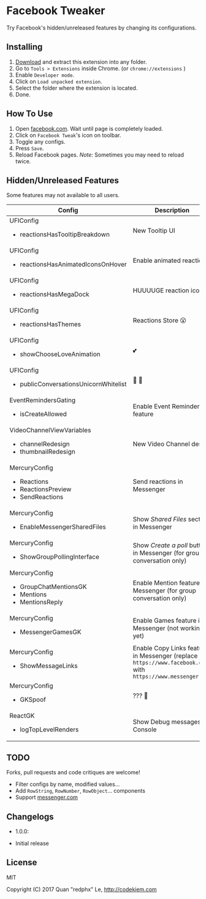 # Facebook Tweaker

Try Facebook's hidden/unreleased features by changing its configurations.

## Installing

1. [Download](https://github.com/redphx/facebook-tweaker/releases) and extract this extension into any folder.
2. Go to `Tools > Extensions` inside Chrome. (or `chrome://extensions` )
3. Enable `Developer mode`.
4. Click on `Load unpacked extension`.
5. Select the folder where the extension is located.
6. Done.

## How To Use

1. Open [facebook.com](https://www.facebook.com). Wait until page is completely loaded.
2. Click on `Facebook Tweak`'s icon on toolbar.
3. Toggle any configs.
4. Press `Save`.
5. Reload Facebook pages. *Note:* Sometimes you may need to reload twice.

## Hidden/Unreleased Features

Some features may not available to all users.

Config | Description | Screenshot
------ | --- | ----------
UFIConfig<br/><ul><li>reactionsHasTooltipBreakdown</li></ul> | New Tooltip UI | ![](https://i.imgur.com/GBBOUcG.png)
UFIConfig<br/><ul><li>reactionsHasAnimatedIconsOnHover</li></ul> | Enable animated reactions | ![](https://i.imgur.com/YCAJIQw.gif)
UFIConfig<br/><ul><li>reactionsHasMegaDock</li></ul> | HUUUUGE reaction icons | ![](https://i.imgur.com/Y5xT79r.png)
UFIConfig<br/><ul><li>reactionsHasThemes</li></ul> | Reactions Store 😮 | ![](https://i.imgur.com/DLYdn0o.png)
UFIConfig<br/><ul><li>showChooseLoveAnimation</li></ul> | 💕 | ![](https://i.imgur.com/kGSo3pr.png)
UFIConfig<br/><ul><li>publicConversationsUnicornWhitelist</li></ul> | 🦄 🤔 | ![](https://i.imgur.com/WW0f2IW.png)
EventRemindersGating<br/><ul><li>isCreateAllowed</li></ul> | Enable Event Reminder feature | ![](https://i.imgur.com/A0DIGYn.png)
VideoChannelViewVariables<br/><ul><li>channelRedesign</li><li>thumbnailRedesign</li></ul> | New Video Channel design | ![](https://i.imgur.com/hcQ4wFK.png)
MercuryConfig<br/><ul><li>Reactions</li><li>ReactionsPreview</li><li>SendReactions</li></ul> | Send reactions in Messenger | ![](https://i.imgur.com/d4owxql.png)
MercuryConfig<br/><ul><li>EnableMessengerSharedFiles</li></ul> | Show *Shared Files* section in Messenger | ![](https://i.imgur.com/j6TLEcQ.png)
MercuryConfig<br/><ul><li>ShowGroupPollingInterface</li></ul> | Show *Create a poll* button in Messenger (for group conversation only) | ![](https://i.imgur.com/2lVgELG.png)
MercuryConfig<br/><ul><li>GroupChatMentionsGK</li><li>Mentions</li><li>MentionsReply</li></ul> | Enable Mention feature in Messenger (for group conversation only) | ![](https://i.imgur.com/2u6vz5Y.png)
MercuryConfig<br/><ul><li>MessengerGamesGK</li></ul> | Enable Games feature in Messenger (not working yet) | ![](https://i.imgur.com/mYLmhzB.png)
MercuryConfig<br/><ul><li>ShowMessageLinks</li></ul> | Enable Copy Links feature in Messenger (replace `https://www.facebook.com` with `https://www.messenger.com` | ![](https://i.imgur.com/FB8GPBd.png)
MercuryConfig<br/><ul><li>GKSpoof</li></ul> | ??? 🤔 | ![](https://i.imgur.com/4yJHTcP.png)
ReactGK<br/><ul><li>logTopLevelRenders</li></ul> | Show Debug messages in Console | ![](https://i.imgur.com/p3aDFn0.png)

## TODO
Forks, pull requests and code critiques are welcome!

* Filter configs by name, modified values...
* Add `RowString`, `RowNumber`, `RowObject`... components
* Support [messenger.com](https://messenger.com)

## Changelogs

* 1.0.0:
 - Initial release

## License

MIT

Copyright (C) 2017 Quan "redphx" Le, http://codekiem.com
